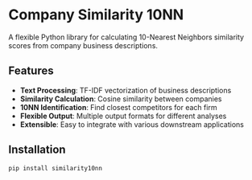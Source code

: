 # Company Similarity 10NN

A flexible Python library for calculating 10-Nearest Neighbors similarity scores from company business descriptions.

## Features

- **Text Processing**: TF-IDF vectorization of business descriptions
- **Similarity Calculation**: Cosine similarity between companies
- **10NN Identification**: Find closest competitors for each firm
- **Flexible Output**: Multiple output formats for different analyses
- **Extensible**: Easy to integrate with various downstream applications

## Installation

```bash
pip install similarity10nn

